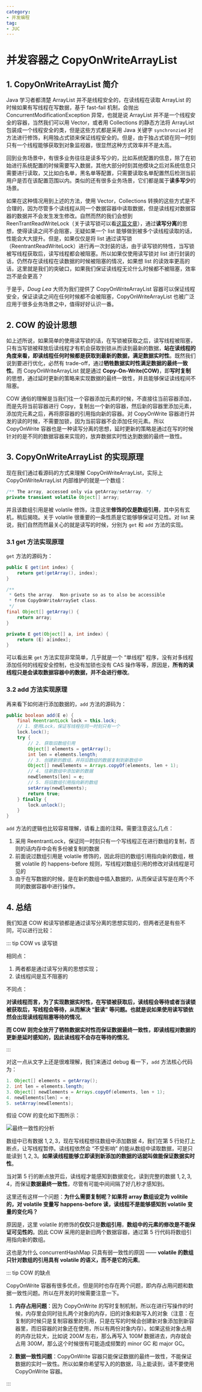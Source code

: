 ```yaml
---
category: 
- 并发编程
tag: 
- JUC
---
```


# 并发容器之 CopyOnWriteArrayList

<!-- more -->

## 1. CopyOnWriteArrayList 简介

Java 学习者都清楚 ArrayList 并不是线程安全的，在读线程在读取 ArrayList 的时候如果有写线程在写数据，基于 fast-fail 机制，会抛出 ConcurrentModificationException 异常，也就是说 ArrayList 并不是一个线程安全的容器，当然我们可以用 Vector，或者用 Collections 的静态方法将 ArrayList 包装成一个线程安全的类，但是这些方式都是采用 Java 关键字 `synchronzied` 对方法进行修饰，利用独占式锁来保证线程安全的。但是，由于独占式锁在同一时刻只有一个线程能够获取到对象监视器，很显然这种方式效率并不是太高。

回到业务场景中，有很多业务往往是读多写少的，比如系统配置的信息，除了在初始进行系统配置的时候需要写入数据，其他大部分时刻其他模块之后对系统信息只需要进行读取，又比如白名单，黑名单等配置，只需要读取名单配置然后检测当前用户是否在该配置范围以内。类似的还有很多业务场景，它们都是属于**读多写少**的场景。

如果在这种情况用到上述的方法，使用 Vector，Collections 转换的这些方式是不合理的，因为尽管多个读线程从同一个数据容器中读取数据，但是读线程对数据容器的数据并不会发生发生修改。自然而然的我们会想到 ReenTrantReadWriteLock（关于读写锁可以看[这篇文章](./11.%20深入理解读写锁ReentrantReadWriteLock.md)），通过**读写分离**的思想，使得读读之间不会阻塞，无疑如果一个 list 能够做到被多个读线程读取的话，性能会大大提升。但是，如果仅仅是将 list 通过读写锁（ReentrantReadWriteLock）进行再一次封装的话，由于读写锁的特性，当写锁被写线程获取后，读写线程都会被阻塞。所以如果仅使用读写锁对 list 进行封装的话，仍然存在读线程在读数据的时候被阻塞的情况，如果想 list 的读效率更高的话，这里就是我们的突破口，如果我们保证读线程无论什么时候都不被阻塞，效率岂不是会更高？

于是乎，$Doug \ Lea$ 大师为我们提供了 CopyOnWriteArrayList 容器可以保证线程安全，保证读读之间在任何时候都不会被阻塞，CopyOnWriteArrayList 也被广泛应用于很多业务场景之中，值得好好认识一番。

## 2. COW 的设计思想

如上述所说，如果简单的使用读写锁的话，在写锁被获取之后，读写线程被阻塞，只有当写锁被释放后读线程才有机会获取到锁从而读到最新的数据，**站在读线程的角度来看，即读线程任何时候都是获取到最新的数据，满足数据实时性**。既然我们说到要进行优化，必然有 trade-off，通过**牺牲数据实时性满足数据的最终一致性**。而 CopyOnWriteArrayList 就是通过 **Copy-On-Write(COW)**，即**写时复制**的思想，通过延时更新的策略来实现数据的最终一致性，并且能够保证读线程间不阻塞。

COW 通俗的理解是当我们往一个容器添加元素的时候，不直接往当前容器添加，而是先将当前容器进行 Copy，复制出一个新的容器，然后新的容器里添加元素，添加完元素之后，再将原容器的引用指向新的容器。对 CopyOnWrite 容器进行并发的读的时候，不需要加锁，因为当前容器不会添加任何元素。所以 CopyOnWrite 容器也是一种读写分离的思想，延时更新的策略是通过在写的时候针对的是不同的数据容器来实现的，放弃数据实时性达到数据的最终一致性。

## 3. CopyOnWriteArrayList 的实现原理

现在我们通过看源码的方式来理解 CopyOnWriteArrayList，实际上 CopyOnWriteArrayList 内部维护的就是一个数组：

```java
/** The array, accessed only via getArray/setArray. */
private transient volatile Object[] array;
```

并且该数组引用是被 volatile 修饰，注意这里**修饰的仅是数组引用**，其中另有玄机，稍后揭晓。关于 volatile 很重要的一条性质是它能够够保证可见性。对 list 来说，我们自然而然最关心的就是读写的时候，分别为 `get` 和 `add` 方法的实现。

### 3.1 get 方法实现原理

`get` 方法的源码为：

```java
public E get(int index) {
    return get(getArray(), index);
}

/**
 * Gets the array.  Non-private so as to also be accessible
 * from CopyOnWriteArraySet class.
 */
final Object[] getArray() {
    return array;
}

private E get(Object[] a, int index) {
    return (E) a[index];
}
```

可以看出来 `get` 方法实现非常简单，几乎就是一个 “单线程” 程序，没有对多线程添加任何的线程安全控制，也没有加锁也没有 CAS 操作等等，原因是，**所有的读线程只是会读取数据容器中的数据，并不会进行修改**。

### 3.2 add 方法实现原理

再来看下如何进行添加数据的，`add` 方法的源码为：

```java
public boolean add(E e) {
    final ReentrantLock lock = this.lock;
	// 1. 使用Lock，保证写线程在同一时刻只有一个
    lock.lock();
    try {
		// 2. 获取旧数组引用
        Object[] elements = getArray();
        int len = elements.length;
		// 3. 创建新的数组，并将旧数组的数据复制到新数组中
        Object[] newElements = Arrays.copyOf(elements, len + 1);
		// 4. 往新数组中添加新的数据	        
		newElements[len] = e;
		// 5. 将旧数组引用指向新的数组
        setArray(newElements);
        return true;
    } finally {
        lock.unlock();
    }
}
```

`add` 方法的逻辑也比较容易理解，请看上面的注释。需要注意这么几点：

1. 采用 ReentrantLock，保证同一时刻只有一个写线程正在进行数组的复制，否则的话内存中会有多份被复制的数据
2. 前面说过数组引用是 volatile 修饰的，因此将旧的数组引用指向新的数组，根据 volatile 的 happens-before 规则，写线程对数组引用的修改对读线程是可见的
3. 由于在写数据的时候，是在新的数组中插入数据的，从而保证读写是在两个不同的数据容器中进行操作。

## 4. 总结

我们知道 COW 和读写锁都是通过读写分离的思想实现的，但两者还是有些不同，可以进行比较：

::: tip COW vs 读写锁

相同点：

1. 两者都是通过读写分离的思想实现；
2. 读线程间是互不阻塞的

不同点：

**对读线程而言，为了实现数据实时性，在写锁被获取后，读线程会等待或者当读锁被获取后，写线程会等待，从而解决 “脏读” 等问题。也就是说如果使用读写锁依然会出现读线程阻塞等待的情况**。

**而 COW 则完全放开了牺牲数据实时性而保证数据最终一致性，即读线程对数据的更新是延时感知的，因此读线程不会存在等待的情况**。

:::

对这一点从文字上还是很难理解，我们来通过 debug 看一下，`add` 方法核心代码为：

```java
1. Object[] elements = getArray();
2. int len = elements.length;
3. Object[] newElements = Arrays.copyOf(elements, len + 1);
4. newElements[len] = e;
5. setArray(newElements);
```

假设 COW 的变化如下图所示：

![最终一致性的分析](https://cloud.bytelighting.cn/f/Gg5fV/16.1%20%E6%9C%80%E7%BB%88%E4%B8%80%E8%87%B4%E6%80%A7%E7%9A%84%E5%88%86%E6%9E%90.png)

数组中已有数据 $1,2,3$，现在写线程想往数组中添加数据 $4$，我们在第 $5$ 行处打上断点，让写线程暂停。读线程依然会 “不受影响” 的能从数组中读取数据，可是只能读到 $1,2,3$。**如果读线程能够立即读到新添加的数据的话就叫做能保证数据实时性**。

当对第 $5$ 行的断点放开后，读线程才能感知到数据变化，读到完整的数据 $1,2,3,4$，而保证**数据最终一致性**，尽管有可能中间间隔了好几秒才感知到。

这里还有这样一个问题：**为什么需要复制呢？如果将 array 数组设定为 volitile 的，对 volatile 变量写 happens-before 读，读线程不是能够感知到 volatile 变量的变化吗？**

原因是，这里 volatile 的修饰的**仅仅**只是**数组引用**，**数组中的元素的修改是不能保证可见性的**。因此 COW 采用的是新旧两个数据容器，通过第 $5$ 行代码将数组引用指向新的数组。

这也是为什么 concurrentHashMap 只具有弱一致性的原因 —— **volatile 的数组只针对数组的引用具有 volatile 的语义，而不是它的元素**。

::: tip COW 的缺点

CopyOnWrite 容器有很多优点，但是同时也存在两个问题，即内存占用问题和数据一致性问题。所以在开发的时候需要注意一下。

1. **内存占用问题**：因为 CopyOnWrite 的写时复制机制，所以在进行写操作的时候，内存里会同时驻扎两个对象的内存，旧的对象和新写入的对象（注意：在复制的时候只是复制容器里的引用，只是在写的时候会创建新对象添加到新容器里，而旧容器的对象还在使用，所以有两份对象内存）。如果这些对象占用的内存比较大，比如说 $200M$ 左右，那么再写入 $100M$ 数据进去，内存就会占用 $300M$，那么这个时候很有可能造成频繁的 minor GC 和 major GC。

2. **数据一致性问题**：CopyOnWrite 容器只能保证数据的最终一致性，不能保证数据的实时一致性。所以如果你希望写入的的数据，马上能读到，请不要使用 CopyOnWrite 容器。

:::
